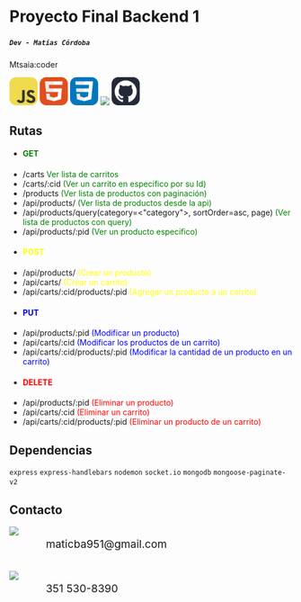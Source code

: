 # Proyecto Final Backend 1

##### `Dev - Matías Córdoba`
Mtsaia:coder

<div>
  <img src="https://raw.githubusercontent.com/tandpfun/skill-icons/65dea6c4eaca7da319e552c09f4cf5a9a8dab2c8/icons/JavaScript.svg" width="50" />
  <img src="https://raw.githubusercontent.com/tandpfun/skill-icons/65dea6c4eaca7da319e552c09f4cf5a9a8dab2c8/icons/HTML.svg" width="50" />
  <img src="https://raw.githubusercontent.com/tandpfun/skill-icons/65dea6c4eaca7da319e552c09f4cf5a9a8dab2c8/icons/CSS.svg" width="50" />
  <img src="https://encrypted-tbn0.gstatic.com/images?q=tbn:ANd9GcRZLnayx-z5TUghCzniq9ABZB1BeVtFImkKWQ&s" width="50" />
  <img src="https://raw.githubusercontent.com/tandpfun/skill-icons/65dea6c4eaca7da319e552c09f4cf5a9a8dab2c8/icons/Github-Dark.svg" width="50" />
</div>

## Rutas
- <h4 style="color: green">GET<h4>
 - /carts <span style="color: green;">Ver lista de carritos</span>
 - /carts/:cid <span style="color: green;">(Ver un carrito en especifico por su Id)<span>
 - /products <span style="color: green;">(Ver lista de productos con paginación)<span>
 - /api/products/ <span style="color: green;">(Ver lista de productos desde la api)<span>
 - /api/products/query(category=<"category">, sortOrder=asc, page) <span style="color: green;">(Ver lista de productos con query)<span>
- /api/products/:pid <span style="color: green;">(Ver un producto especifico)<span>
- <h4 style="color: yellow">POST<h4>
- /api/products/ <span style="color: yellow;">(Crear un producto)
- /api/carts/ <span style="color: yellow;">(Crear un carrito)
- /api/carts/:cid/products/:pid <span style="color: yellow;">(Agregar un producto a un carrito)
- <h4 style="color: blue">PUT<h4>
- /api/products/:pid <span style="color: blue;">(Modificar un producto)
- /api/carts/:cid <span style="color: blue;">(Modificar los productos de un carrito)
- /api/carts/:cid/products/:pid <span style="color: blue;">(Modificar la cantidad de un producto en un carrito)
- <h4 style="color: red">DELETE<h4>
- /api/products/:pid <span style="color: red;">(Eliminar un producto)
- /api/carts/:cid <span style="color: red;">(Eliminar un carrito)
- /api/carts/:cid/products/:pid <span style="color: red;">(Eliminar un producto de un carrito)

## Dependencias
`express` `express-handlebars` `nodemon` `socket.io` `mongodb` `mongoose-paginate-v2` 

## Contacto
<div style="display:flex;">
<img src="https://seeklogo.com/images/G/gmail-new-2020-logo-32DBE11BB4-seeklogo.com.png" width= 50>
<p style="font-size:1.2rem; padding-left: 15px">maticba951@gmail.com</p>
</div>
<br>
<div style="display:flex;">
<img src="https://upload.wikimedia.org/wikipedia/commons/thumb/a/a7/2062095_application_chat_communication_logo_whatsapp_icon.svg/1200px-2062095_application_chat_communication_logo_whatsapp_icon.svg.png" width= 50>
<p style="font-size:1.2rem; padding-left: 15px">351 530-8390</p>
</div>